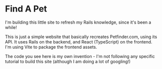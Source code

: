 # Find A Pet

I'm building this little site to refresh my Rails knowledge, since it's been a while!

This is just a simple website that basically recreates Petfinder.com, using its API. It uses Rails on the backend, and React (TypeScript) on the frontend. I'm using Vite to package the frontend assets.

The code you see here is my own invention - I'm not following any specific tutorial to build this site (although I am doing a lot of googling!)